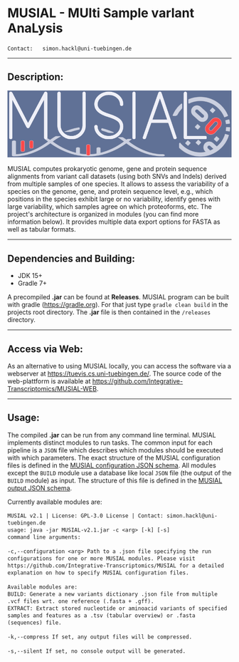 # **MUSIAL - MUlti Sample varIant AnaLysis**

`Contact:   simon.hackl@uni-tuebingen.de`

---

## **Description**:

![MUSIAL Logo](media/logo.png)

MUSIAL computes prokaryotic genome, gene and protein sequence alignments from variant call datasets (using both SNVs and Indels) derived from multiple samples of one species. It allows to assess the variability of a species on the genome, gene, and protein sequence level, e.g., which positions in the species exhibit large or no variability, identify genes with large variability, which samples agree on which proteoforms, etc. The project's architecture is organized in modules (you can find more information below). It provides multiple data export options for FASTA as well as tabular formats.

---

## **Dependencies and Building**:

- JDK 15+
- Gradle 7+

A precompiled **.jar** can be found at **Releases**. MUSIAL program can be built with gradle (https://gradle.org). For that just type `gradle clean build` in the projects root directory. The **.jar** file is then contained in the `/releases` directory.

---

## **Access via Web**:

As an alternative to using MUSIAL locally, you can access the software via a webserver at https://tuevis.cs.uni-tuebingen.de/. The source code of the web-plattform is available at https://github.com/Integrative-Transcriptomics/MUSIAL-WEB.

---

## **Usage**:

The compiled **.jar** can be run from any command line terminal. MUSIAL implements distinct modules to run tasks. The common input for each pipeline is a `JSON` file which describes which modules should be executed with which parameters. The exact structure of the MUSIAL configuration files is defined in the [MUSIAL configuration JSON schema](https://github.com/Integrative-Transcriptomics/MUSIAL/blob/v2.1/MUSIAL_CONFIGURATION.schema.json). All modules except the `BUILD` module use a database like local `JSON` file (the output of the `BUILD` module) as input. The structure of this file is defined in the [MUSIAL output JSON schema](hhttps://github.com/Integrative-Transcriptomics/MUSIAL/blob/v2.1/MUSIAL.schema.json).

Currently available modules are:

```
MUSIAL v2.1 | License: GPL-3.0 License | Contact: simon.hackl@uni-tuebingen.de
usage: java -jar MUSIAL-v2.1.jar -c <arg> [-k] [-s]
command line arguments:

-c,--configuration <arg> Path to a .json file specifying the run configurations for one or more MUSIAL modules. Please visit https://github.com/Integrative-Transcriptomics/MUSIAL for a detailed explanation on how to specify MUSIAL configuration files.

Available modules are:
BUILD: Generate a new variants dictionary .json file from multiple .vcf files wrt. one reference (.fasta + .gff).
EXTRACT: Extract stored nucleotide or aminoacid variants of specified samples and features as a .tsv (tabular overview) or .fasta (sequences) file.

-k,--compress If set, any output files will be compressed.

-s,--silent If set, no console output will be generated.
```
